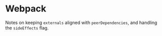 # Webpack

Notes on keeping `externals` aligned with `peerDependencies`, and handling the `sideEffects` flag.

